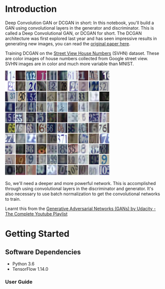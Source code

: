 # Introduction 
Deep Convolution GAN or DCGAN in short:
In this notebook, you'll build a GAN using convolutional layers in the generator and discriminator. This is called a Deep Convolutional GAN, or DCGAN for short. The DCGAN architecture was first explored last year and has seen impressive results in generating new images, you can read the [original paper here](https://arxiv.org/pdf/1511.06434.pdf).

Training DCGAN on the [Street View House Numbers](http://ufldl.stanford.edu/housenumbers/) (SVHN) dataset. These are color images of house numbers collected from Google street view. SVHN images are in color and much more variable than MNIST. 

![SVHN Examples](./../assets/SVHN_examples.png)

So, we'll need a deeper and more powerful network. This is accomplished through using convolutional layers in the discriminator and generator. It's also necessary to use batch normalization to get the convolutional networks to train.

Learnt this from the [Generative Adversarial Networks (GANs) by Udacity - The Complete Youtube Playlist](https://mc.ai/generative-adversarial-networks-gans-by-udacity-the-complete-youtube-playlist/)
# Getting Started

## Software Dependencies
* Python 3.6
* TensorFlow 1.14.0


### User Guide